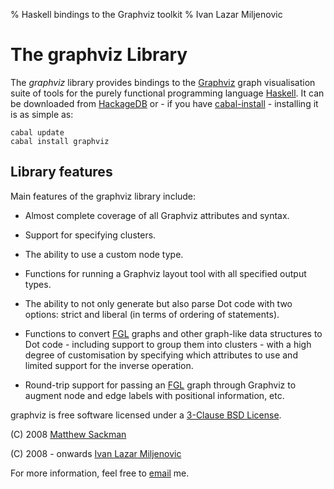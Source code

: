% Haskell bindings to the Graphviz toolkit
% Ivan Lazar Miljenovic

The graphviz Library
====================

The _graphviz_ library provides bindings to the [Graphviz] graph
visualisation suite of tools for the purely functional programming
language [Haskell].  It can be downloaded from [HackageDB] or - if you
have [cabal-install] - installing it is as simple as:

~~~~~~~~~~~~~~~~~~~~ {.bash}
cabal update
cabal install graphviz
~~~~~~~~~~~~~~~~~~~~

[Graphviz]: http://www.graphviz.org/
[Haskell]: http://haskell.org/
[HackageDB]: http://hackage.haskell.org/package/graphviz
[cabal-install]: http://haskell.org/haskellwiki/Cabal-Install

Library features
----------------

Main features of the graphviz library include:

* Almost complete coverage of all Graphviz attributes and syntax.

* Support for specifying clusters.

* The ability to use a custom node type.

* Functions for running a Graphviz layout tool with all specified
  output types.

* The ability to not only generate but also parse Dot code with two
  options: strict and liberal (in terms of ordering of statements).

* Functions to convert [FGL] graphs and other graph-like data
  structures to Dot code - including support to group them into
  clusters - with a high degree of customisation by specifying which
  attributes to use and limited support for the inverse operation.

* Round-trip support for passing an [FGL] graph through Graphviz to
  augment node and edge labels with positional information, etc.

[FGL]: http://web.engr.oregonstate.edu/~erwig/fgl/haskell/

graphviz is free software licensed under a [3-Clause BSD License].

\(C\) 2008 [Matthew Sackman](http://www.wellquite.org/)

\(C\) 2008 - onwards [Ivan Lazar Miljenovic](http://ivanmiljenovic.wordpress.com/)

[3-Clause BSD License]: http://www.opensource.org/licenses/bsd-license.php

For more information, feel free to
[email](mailto:Ivan.Miljenovic+graphviz@gmail.com) me.
